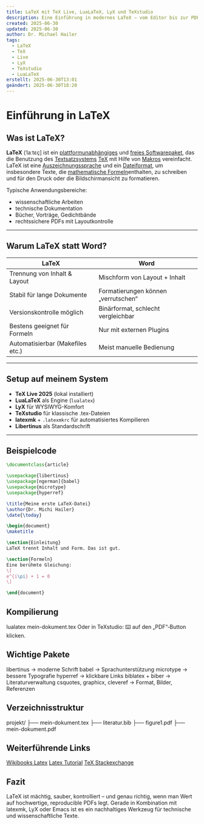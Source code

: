 ```yaml
---
title: LaTeX mit TeX Live, LuaLaTeX, LyX und TeXstudio
description: Eine Einführung in modernes LaTeX – vom Editor bis zur PDF
created: 2025-06-30
updated: 2025-06-30
author: Dr. Michael Hailer
tags:
  - LaTeX
  - TeX
  - Live
  - LyX
  - TeXstudio
  - LuaLaTeX
erstellt: 2025-06-30T13:01
geändert: 2025-06-30T18:20
---
```


# Einführung in LaTeX

## Was ist LaTeX?
**LaTeX** (ˈlaːtɛç] ist ein [plattformunabhängiges](https://de.wikipedia.org/api/rest_v1/page/mobile-html/Plattformunabh%C3%A4ngigkeit "Plattformunabhängigkeit") und [freies Softwarepaket](https://de.wikipedia.org/api/rest_v1/page/mobile-html/Freie_Software "Freie Software"), das die Benutzung des [Textsatzsystems](https://de.wikipedia.org/api/rest_v1/page/mobile-html/Satz_\(Druck\) "Satz (Druck)") [TeX](https://de.wikipedia.org/api/rest_v1/page/mobile-html/TeX "TeX") mit Hilfe von [Makros](https://de.wikipedia.org/api/rest_v1/page/mobile-html/Makro "Makro") vereinfacht. LaTeX ist eine [Auszeichnungssprache](https://de.wikipedia.org/api/rest_v1/page/mobile-html/Auszeichnungssprache "Auszeichnungssprache") und ein [Dateiformat](https://de.wikipedia.org/api/rest_v1/page/mobile-html/Dateiformat "Dateiformat"), um insbesondere Texte, die [mathematische Formeln](https://de.wikipedia.org/api/rest_v1/page/mobile-html/Formel "Formel")enthalten, zu schreiben und für den Druck oder die Bildschirmansicht zu formatieren.


Typische Anwendungsbereiche:

- wissenschaftliche Arbeiten
- technische Dokumentation
- Bücher, Vorträge, Gedichtbände
- rechtssichere PDFs mit Layoutkontrolle

---

## Warum LaTeX statt Word?

| LaTeX                            | Word                                |
| -------------------------------- | ----------------------------------- |
| Trennung von Inhalt & Layout     | Mischform von Layout + Inhalt       |
| Stabil für lange Dokumente       | Formatierungen können „verrutschen“ |
| Versionskontrolle möglich        | Binärformat, schlecht vergleichbar  |
| Bestens geeignet für Formeln     | Nur mit externen Plugins            |
| Automatisierbar (Makefiles etc.) | Meist manuelle Bedienung            |

---

## Setup auf meinem System

- **TeX Live 2025** (lokal installiert)
- **LuaLaTeX** als Engine (`lualatex`)
- **LyX** für WYSIWYG-Komfort
- **TeXstudio** für klassische .tex-Dateien
- **latexmk** + `.latexmkrc` für automatisiertes Kompilieren
- **Libertinus** als Standardschrift

---

## Beispielcode

```latex
\documentclass{article}

\usepackage{libertinus}
\usepackage[ngerman]{babel}
\usepackage{microtype}
\usepackage{hyperref}

\title{Meine erste LaTeX-Datei}
\author{Dr. Michi Hailer}
\date{\today}

\begin{document}
\maketitle

\section{Einleitung}
LaTeX trennt Inhalt und Form. Das ist gut.

\section{Formeln}
Eine berühmte Gleichung:
\[
e^{i\pi} + 1 = 0
\]

\end{document}
```

## Kompilierung

lualatex mein-dokument.tex
Oder in TeXstudio: ⌨️ auf den „PDF“‑Button klicken.

## Wichtige Pakete

libertinus → moderne Schrift
babel → Sprachunterstützung
microtype → bessere Typografie
hyperref → klickbare Links
biblatex + biber → Literaturverwaltung
csquotes, graphicx, cleveref → Format, Bilder, Referenzen

## Verzeichnisstruktur

projekt/
├── mein-dokument.tex
├── literatur.bib
├── figure1.pdf
├── mein-dokument.pdf

## Weiterführende Links

[Wikibooks Latex](https://de.wikibooks.org/wiki/LaTeX)
[Latex Tutorial](https://latex-tutorial.com/)
[TeX Stackexchange][def]

## Fazit

LaTeX ist mächtig, sauber, kontrolliert – und genau richtig, wenn man Wert auf hochwertige, reproducible PDFs legt.
Gerade in Kombination mit latexmk, LyX oder Emacs ist es ein nachhaltiges Werkzeug für technische und wissenschaftliche Texte.

[def]: https://tex.stackexchange.com/
